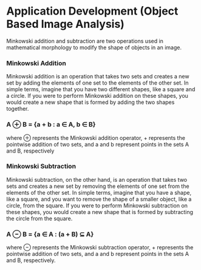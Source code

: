 # Application Development (Object Based Image Analysis)
Minkowski addition and subtraction are two operations used in mathematical morphology to modify the shape of objects in an image.
<h3> Minkowski Addition</h3>
Minkowski addition is an operation that takes two sets and creates a new set by adding the elements of one set to the elements of the other set. In simple terms, imagine that you have two different shapes, like a square and a circle. If you were to perform Minkowski addition on these shapes, you would create a new shape that is formed by adding the two shapes together.
       <h3> A ⊕ B = {a + b : a ∈ A, b ∈ B}</h3>
where ⊕ represents the Minkowski addition operator, + represents the pointwise addition of two sets, and a and b represent points in the sets A and B, respectively
        
<h3> Minkowski Subtraction</h3>
Minkowski subtraction, on the other hand, is an operation that takes two sets and creates a new set by removing the elements of one set from the elements of the other set. In simple terms, imagine that you have a shape, like a square, and you want to remove the shape of a smaller object, like a circle, from the square. If you were to perform Minkowski subtraction on these shapes, you would create a new shape that is formed by subtracting the circle from the square. 
        <h3> A ⊖ B = {a ∈ A : (a + B) ⊆ A} </h3>
where ⊖ represents the Minkowski subtraction operator, + represents the pointwise addition of two sets, and a and b represent points in the sets A and B, respectively.

